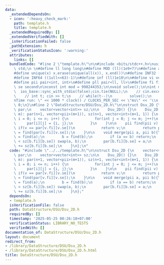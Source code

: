 ```yaml
---
data:
  _extendedDependsOn:
  - icon: ':heavy_check_mark:'
    path: template.h
    title: template.h
  _extendedRequiredBy: []
  _extendedVerifiedWith: []
  _isVerificationFailed: false
  _pathExtension: h
  _verificationStatusIcon: ':warning:'
  attributes:
    links: []
  bundledCode: "#line 2 \"template.h\"\n\n#include <bits/stdc++.h>\nusing namespace\
    \ std;\n \n#define ll long long\n#define MOD (ll)(1e9+7)\n#define all(x) (x).begin(),(x).end()\n\
    #define unique(x) x.erase(unique(all(x)), x.end())\n#define INF32 ((1ull<<31)-1)\n\
    #define INF64 ((1ull<<63)-1)\n#define inf (ll)1e18\n\n#define vi vector<int>\n\
    #define pii pair<int, int>\n#define pll pair<ll, ll>\n#define fi first\n#define\
    \ se second\n\nconst int mod = 998244353;\n\nvoid solve();\n\nint main(){\n  \
    \  ios_base::sync_with_stdio(false);cin.tie(NULL);\n    // cin.exceptions(cin.failbit);\n\
    \    // int t; cin >> t;\n    // while(t--)\n        solve();\n    cerr << \"\\\
    nTime run: \" << 1000 * clock() / CLOCKS_PER_SEC << \"ms\" << '\\n';\n    return\
    \ 0;\n}\n#line 2 \"DataStructure/DSU/Dsu_2D.h\"\n\nstruct Dsu_2D {\n    vector<vector<pii>>\
    \ par;\n    vector<vector<int>> sz;\n\n    Dsu_2D() {}\n    Dsu_2D(int n, int\
    \ m): par(n+1, vector<pii>(m+1)), sz(n+1, vector<int>(m+1, 1)) {\n        for(int\
    \ i = 0; i <= n; i++) {\n            for(int j = 0; j <= m; j++)\n           \
    \     par[i][j] = {i, j};\n        }\n    }\n\n    pii find(pii v) {\n       \
    \ if(v == par[v.fi][v.se])\n            return v;\n        return par[v.fi][v.se]\
    \ = find(par[v.fi][v.se]);\n    }\n\n    void merge(pii a, pii b){\n        a\
    \ = find(a);\n        b = find(b);\n        if (a == b) return;\n        if(sz[a.fi][a.se]\
    \ < sz[b.fi][b.se]) swap(a, b);\n        par[b.fi][b.se] = a;\n        sz[a.fi][a.se]\
    \ += sz[b.fi][b.se];\n    }\n};\n"
  code: "#include \"../../template.h\"\n\nstruct Dsu_2D {\n    vector<vector<pii>>\
    \ par;\n    vector<vector<int>> sz;\n\n    Dsu_2D() {}\n    Dsu_2D(int n, int\
    \ m): par(n+1, vector<pii>(m+1)), sz(n+1, vector<int>(m+1, 1)) {\n        for(int\
    \ i = 0; i <= n; i++) {\n            for(int j = 0; j <= m; j++)\n           \
    \     par[i][j] = {i, j};\n        }\n    }\n\n    pii find(pii v) {\n       \
    \ if(v == par[v.fi][v.se])\n            return v;\n        return par[v.fi][v.se]\
    \ = find(par[v.fi][v.se]);\n    }\n\n    void merge(pii a, pii b){\n        a\
    \ = find(a);\n        b = find(b);\n        if (a == b) return;\n        if(sz[a.fi][a.se]\
    \ < sz[b.fi][b.se]) swap(a, b);\n        par[b.fi][b.se] = a;\n        sz[a.fi][a.se]\
    \ += sz[b.fi][b.se];\n    }\n};"
  dependsOn:
  - template.h
  isVerificationFile: false
  path: DataStructure/DSU/Dsu_2D.h
  requiredBy: []
  timestamp: '2025-05-25 00:26:18+07:00'
  verificationStatus: LIBRARY_NO_TESTS
  verifiedWith: []
documentation_of: DataStructure/DSU/Dsu_2D.h
layout: document
redirect_from:
- /library/DataStructure/DSU/Dsu_2D.h
- /library/DataStructure/DSU/Dsu_2D.h.html
title: DataStructure/DSU/Dsu_2D.h
---
```

